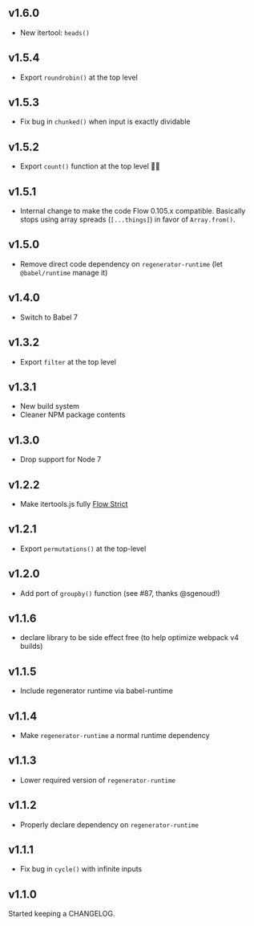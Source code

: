 v1.6.0
------
* New itertool: `heads()`

v1.5.4
------
* Export `roundrobin()` at the top level

v1.5.3
------
* Fix bug in `chunked()` when input is exactly dividable

v1.5.2
------
* Export `count()` function at the top level 🤦‍♂️

v1.5.1
------
* Internal change to make the code Flow 0.105.x compatible.  Basically stops
  using array spreads (`[...things]`) in favor of `Array.from()`.

v1.5.0
------
* Remove direct code dependency on `regenerator-runtime` (let `@babel/runtime`
  manage it)

v1.4.0
------
* Switch to Babel 7

v1.3.2
------
* Export `filter` at the top level

v1.3.1
------
* New build system
* Cleaner NPM package contents

v1.3.0
------
* Drop support for Node 7

v1.2.2
------
* Make itertools.js fully [Flow Strict](https://flow.org/en/docs/strict/)

v1.2.1
------
* Export `permutations()` at the top-level

v1.2.0
------
* Add port of `groupby()` function (see #87, thanks @sgenoud!)

v1.1.6
------
* declare library to be side effect free (to help optimize webpack v4 builds)

v1.1.5
------
* Include regenerator runtime via babel-runtime

v1.1.4
------
* Make `regenerator-runtime` a normal runtime dependency

v1.1.3
------
* Lower required version of `regenerator-runtime`

v1.1.2
------
* Properly declare dependency on `regenerator-runtime`

v1.1.1
------
* Fix bug in `cycle()` with infinite inputs

v1.1.0
------
Started keeping a CHANGELOG.

